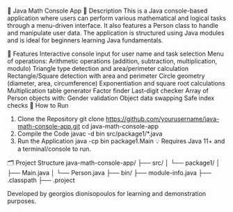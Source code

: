 📘 Java Math Console App
📌 Description
This is a Java console-based application where users can perform various mathematical and logical tasks through a menu-driven interface. It also features a Person class to handle and manipulate user data. The application is structured using Java modules and is ideal for beginners learning Java fundamentals.

🧠 Features
Interactive console input for user name and task selection
Menu of operations:
Arithmetic operations (addition, subtraction, multiplication, modulo)
Triangle type detection and area/perimeter calculation
Rectangle/Square detection with area and perimeter
Circle geometry (diameter, area, circumference)
Exponentiation and square root calculations
Multiplication table generator
Factor finder
Last-digit checker
Array of Person objects with:
Gender validation
Object data swapping
Safe index checks
🚀 How to Run
1. Clone the Repository
git clone https://github.com/yourusername/java-math-console-app.git
cd java-math-console-app
2. Compile the Code
javac -d bin src/package1/*.java
3. Run the Application
java -cp bin package1.Main
💡 Requires Java 11+ and a terminal/console to run.

🗂 Project Structure
java-math-console-app/
├── src/
│   └── package1/
│       ├── Main.java
│       └── Person.java
├── bin/
├── module-info.java
├── .classpath
├── .project


Developed by georgios dionisopoulos for learning and demonstration purposes.


